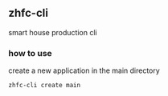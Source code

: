 ## zhfc-cli  
smart house production cli

### how to use

create a new application in the main directory

``` shell
zhfc-cli create main
```